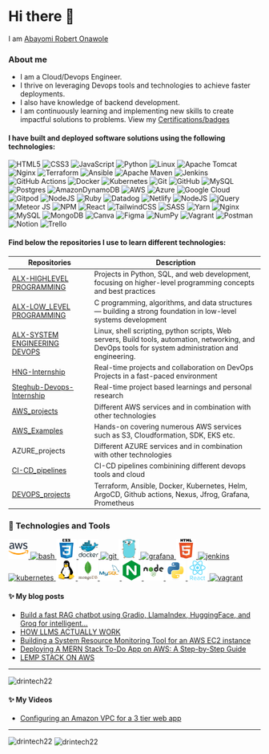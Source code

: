 # Hi there 👋
  I am [Abayomi Robert Onawole](https://www.linkedin.com/in/abayomi-robert-onawole/) 

 
### About me
* I am a Cloud/Devops Engineer.
* I thrive on leveraging Devops tools and technologies to achieve faster deployments.
* I also have knowledge of backend development.
* I am continuously learning and implementing new skills to create impactful solutions to problems. View my [Certifications/badges](https://www.credly.com/users/abayomi-onawole/badges#)
  
  
#### I have built and deployed software solutions using the following technologies:
![HTML5](https://img.shields.io/badge/html5-%23E34F26.svg?style=for-the-badge&logo=html5&logoColor=white)
![CSS3](https://img.shields.io/badge/css3-%231572B6.svg?style=for-the-badge&logo=css3&logoColor=white)
![JavaScript](https://img.shields.io/badge/javascript-%23323330.svg?style=for-the-badge&logo=javascript&logoColor=%23F7DF1E)
![Python](https://img.shields.io/badge/python-3670A0?style=for-the-badge&logo=python&logoColor=ffdd54)
![Linux](https://img.shields.io/badge/Linux-FCC624?style=for-the-badge&logo=linux&logoColor=black)
![Apache Tomcat](https://img.shields.io/badge/apache%20tomcat-%23F8DC75.svg?style=for-the-badge&logo=apache-tomcat&logoColor=black)
![Nginx](https://img.shields.io/badge/nginx-%23009639.svg?style=for-the-badge&logo=nginx&logoColor=white)
![Terraform](https://img.shields.io/badge/terraform-%235835CC.svg?style=for-the-badge&logo=terraform&logoColor=white)
![Ansible](https://img.shields.io/badge/ansible-%231A1918.svg?style=for-the-badge&logo=ansible&logoColor=white)
![Apache Maven](https://img.shields.io/badge/Apache%20Maven-C71A36?style=for-the-badge&logo=Apache%20Maven&logoColor=white)
![Jenkins](https://img.shields.io/badge/jenkins-%232C5263.svg?style=for-the-badge&logo=jenkins&logoColor=white)
![GitHub Actions](https://img.shields.io/badge/github%20actions-%232671E5.svg?style=for-the-badge&logo=githubactions&logoColor=white)
![Docker](https://img.shields.io/badge/docker-%230db7ed.svg?style=for-the-badge&logo=docker&logoColor=white)
![Kubernetes](https://img.shields.io/badge/kubernetes-%23326ce5.svg?style=for-the-badge&logo=kubernetes&logoColor=white)
![Git](https://img.shields.io/badge/git-%23F05033.svg?style=for-the-badge&logo=git&logoColor=white)
![GitHub](https://img.shields.io/badge/github-%23121011.svg?style=for-the-badge&logo=github&logoColor=white)
![MySQL](https://img.shields.io/badge/mysql-4479A1.svg?style=for-the-badge&logo=mysql&logoColor=white)
![Postgres](https://img.shields.io/badge/postgres-%23316192.svg?style=for-the-badge&logo=postgresql&logoColor=white)
![AmazonDynamoDB](https://img.shields.io/badge/Amazon%20DynamoDB-4053D6?style=for-the-badge&logo=Amazon%20DynamoDB&logoColor=white)
![AWS](https://img.shields.io/badge/AWS-%23FF9900.svg?style=for-the-badge&logo=amazon-aws&logoColor=white)
![Azure](https://img.shields.io/badge/azure-%230072C6.svg?style=for-the-badge&logo=microsoftazure&logoColor=white)
![Google Cloud](https://img.shields.io/badge/GoogleCloud-%234285F4.svg?style=for-the-badge&logo=google-cloud&logoColor=white)
![Gitpod](https://img.shields.io/badge/gitpod-f06611.svg?style=for-the-badge&logo=gitpod&logoColor=white)
![NodeJS](https://img.shields.io/badge/node.js-6DA55F?style=for-the-badge&logo=node.js&logoColor=white)
![Ruby](https://img.shields.io/badge/ruby-%23CC342D.svg?style=flat&logo=ruby&logoColor=white) 
![Datadog](https://img.shields.io/badge/datadog-%23632CA6.svg?style=flat&logo=datadog&logoColor=white) 
![Netlify](https://img.shields.io/badge/netlify-%23000000.svg?style=flat&logo=netlify&logoColor=#00C7B7) 
![NodeJS](https://img.shields.io/badge/node.js-6DA55F?style=flat&logo=node.js&logoColor=white) 
![jQuery](https://img.shields.io/badge/jquery-%230769AD.svg?style=flat&logo=jquery&logoColor=white) 
![Meteor JS](https://img.shields.io/badge/meteorjs-%23d74c4c.svg?style=flat&logo=meteor&logoColor=white) 
![NPM](https://img.shields.io/badge/NPM-%23000000.svg?style=flat&logo=npm&logoColor=white) 
![React](https://img.shields.io/badge/react-%2320232a.svg?style=flat&logo=react&logoColor=%2361DAFB)
![TailwindCSS](https://img.shields.io/badge/tailwindcss-%2338B2AC.svg?style=flat&logo=tailwind-css&logoColor=white) 
![SASS](https://img.shields.io/badge/SASS-hotpink.svg?style=flat&logo=SASS&logoColor=white) 
![Yarn](https://img.shields.io/badge/yarn-%232C8EBB.svg?style=flat&logo=yarn&logoColor=white)
![Nginx](https://img.shields.io/badge/nginx-%23009639.svg?style=flat&logo=nginx&logoColor=white)
![MySQL](https://img.shields.io/badge/mysql-%2300f.svg?style=flat&logo=mysql&logoColor=white) 
![MongoDB](https://img.shields.io/badge/MongoDB-%234ea94b.svg?style=flat&logo=mongodb&logoColor=white) 
![Canva](https://img.shields.io/badge/Canva-%2300C4CC.svg?style=flat&logo=Canva&logoColor=white) 
![Figma](https://img.shields.io/badge/figma-%23F24E1E.svg?style=flat&logo=figma&logoColor=white) 
![NumPy](https://img.shields.io/badge/numpy-%23013243.svg?style=flat&logo=numpy&logoColor=white) 
![Vagrant](https://img.shields.io/badge/vagrant-%231563FF.svg?style=flat&logo=vagrant&logoColor=white) 
![Postman](https://img.shields.io/badge/Postman-FF6C37?style=flat&logo=postman&logoColor=white)
![Notion](https://img.shields.io/badge/Notion-%23000000.svg?style=flat&logo=notion&logoColor=white)
![Trello](https://img.shields.io/badge/Trello-%23026AA7.svg?style=flat&logo=Trello&logoColor=white)



<!-- Currently learning these 

![Octopus Deploy](https://img.shields.io/badge/octopus%20deploy-0D80D8?style=for-the-badge&logo=octopusdeploy&logoColor=white)
![Java](https://img.shields.io/badge/java-%23ED8B00.svg?style=for-the-badge&logo=openjdk&logoColor=white)

-->


#### Find below the repositories I use to learn different technologies:

| Repositories                                                             | Description                                                                                             |
| -------------------------------------------------------------------------| ------------------------------------------------------------------------------------------------------- |
| [ALX-HIGHLEVEL PROGRAMMING](https://github.com/yomex96/alx-higher_level_programming)  | Projects in Python, SQL, and web development, focusing on higher-level programming concepts and best practices|
| [ALX-LOW_LEVEL PROGRAMMING](https://github.com/yomex96/alx-low_level_programming)  | C programming, algorithms, and data structures — building a strong foundation in low-level systems development |
| [ALX-SYSTEM ENGINEERING DEVOPS](https://github.com/yomex96/alx-system_engineering-devops)  |Linux, shell scripting, python scripts, Web servers, Build tools, automation, networking, and DevOps tools for system administration and engineering.|
| [HNG-Internship](https://github.com/yomex96/hng_3)   | Real-time projects and  collaboration on DevOps Projects in a fast-paced environment                    | 
| [Steghub-Devops-Internship](https://github.com/yomex96/steghub) | Real-time project based learnings and personal research                                     |
| [AWS_projects](https://github.com/laraadeboye/AWS_projects)              | Different AWS services and in combination with other technologies                                       |
| [AWS_Examples](https://github.com/laraadeboye/AWS-Examples)              | Hands-on covering numerous AWS services such as S3, Cloudformation, SDK, EKS etc.                       |
| AZURE_projects                                                           | Different AZURE services and in combination with other technologies                                     |
| [CI-CD_pipelines](https://github.com/laraadeboye/CI-CD_pipelines)        | CI-CD pipelines combinining different devops tools and cloud                                            |
| [DEVOPS_projects](https://github.com/laraadeboye/DEVOPS_projects)        | Terraform, Ansible, Docker, Kubernetes, Helm, ArgoCD, Github actions, Nexus, Jfrog, Grafana, Prometheus |



<!--
#### My stats:
![Anurag's GitHub stats](https://github-readme-stats.vercel.app/api?username=laraadeboye&show_icons=true&theme=radical)
![Top Langs](https://github-readme-stats.vercel.app/api/top-langs/?username=laraadeboye&layout=compact)
-->


<h3 align="left">🔧 Technologies and Tools </h3>
<p align="left"> <a href="https://aws.amazon.com" target="_blank" rel="noreferrer"> <img src="https://raw.githubusercontent.com/devicons/devicon/master/icons/amazonwebservices/amazonwebservices-original-wordmark.svg" alt="aws" width="40" height="40"/> </a> <a href="https://www.gnu.org/software/bash/" target="_blank" rel="noreferrer"> <img src="https://www.vectorlogo.zone/logos/gnu_bash/gnu_bash-icon.svg" alt="bash" width="40" height="40"/> </a> <a href="https://www.w3schools.com/css/" target="_blank" rel="noreferrer"> <img src="https://raw.githubusercontent.com/devicons/devicon/master/icons/css3/css3-original-wordmark.svg" alt="css3" width="40" height="40"/> </a> <a href="https://www.docker.com/" target="_blank" rel="noreferrer"> <img src="https://raw.githubusercontent.com/devicons/devicon/master/icons/docker/docker-original-wordmark.svg" alt="docker" width="40" height="40"/> </a> <a href="https://git-scm.com/" target="_blank" rel="noreferrer"> <img src="https://www.vectorlogo.zone/logos/git-scm/git-scm-icon.svg" alt="git" width="40" height="40"/> </a> <a href="https://golang.org" target="_blank" rel="noreferrer"> <img src="https://raw.githubusercontent.com/devicons/devicon/master/icons/go/go-original.svg" alt="go" width="40" height="40"/> </a> <a href="https://grafana.com" target="_blank" rel="noreferrer"> <img src="https://www.vectorlogo.zone/logos/grafana/grafana-icon.svg" alt="grafana" width="40" height="40"/> </a> <a href="https://www.w3.org/html/" target="_blank" rel="noreferrer"> <img src="https://raw.githubusercontent.com/devicons/devicon/master/icons/html5/html5-original-wordmark.svg" alt="html5" width="40" height="40"/> </a> <a href="https://www.jenkins.io" target="_blank" rel="noreferrer"> <img src="https://www.vectorlogo.zone/logos/jenkins/jenkins-icon.svg" alt="jenkins" width="40" height="40"/> </a> <a href="https://kubernetes.io" target="_blank" rel="noreferrer"> <img src="https://www.vectorlogo.zone/logos/kubernetes/kubernetes-icon.svg" alt="kubernetes" width="40" height="40"/> </a> <a href="https://www.linux.org/" target="_blank" rel="noreferrer"> <img src="https://raw.githubusercontent.com/devicons/devicon/master/icons/linux/linux-original.svg" alt="linux" width="40" height="40"/> </a> <a href="https://www.mongodb.com/" target="_blank" rel="noreferrer"> <img src="https://raw.githubusercontent.com/devicons/devicon/master/icons/mongodb/mongodb-original-wordmark.svg" alt="mongodb" width="40" height="40"/> </a> <a href="https://www.mysql.com/" target="_blank" rel="noreferrer"> <img src="https://raw.githubusercontent.com/devicons/devicon/master/icons/mysql/mysql-original-wordmark.svg" alt="mysql" width="40" height="40"/> </a> <a href="https://www.nginx.com" target="_blank" rel="noreferrer"> <img src="https://raw.githubusercontent.com/devicons/devicon/master/icons/nginx/nginx-original.svg" alt="nginx" width="40" height="40"/> </a> <a href="https://nodejs.org" target="_blank" rel="noreferrer"> <img src="https://raw.githubusercontent.com/devicons/devicon/master/icons/nodejs/nodejs-original-wordmark.svg" alt="nodejs" width="40" height="40"/> </a> <a href="https://www.python.org" target="_blank" rel="noreferrer"> <img src="https://raw.githubusercontent.com/devicons/devicon/master/icons/python/python-original.svg" alt="python" width="40" height="40"/> </a> <a href="https://reactjs.org/" target="_blank" rel="noreferrer"> <img src="https://raw.githubusercontent.com/devicons/devicon/master/icons/react/react-original-wordmark.svg" alt="react" width="40" height="40"/> </a> <a href="https://www.vagrantup.com/" target="_blank" rel="noreferrer"> <img src="https://www.vectorlogo.zone/logos/vagrantup/vagrantup-icon.svg" alt="vagrant" width="40" height="40"/> </a> </p>


<!-- BLOG-POST-LIST:START -->
#### ✨ My blog posts
- [Build a fast RAG chatbot using Gradio, LlamaIndex, HuggingFace, and Groq for intelligent…](https://medium.com/@laraadeboye/how-to-deploy-a-document-question-and-answer-rag-based-llm-app-with-docker-77bd82794929?source=rss-6322e024b851------2)
- [HOW LLMS ACTUALLY WORK](https://medium.com/@laraadeboye/how-llms-actually-work-c2d9ab237b7e?source=rss-6322e024b851------2)
- [Building a System Resource Monitoring Tool for an AWS EC2 instance](https://medium.com/@laraadeboye/building-a-system-resource-monitoring-tool-for-an-aws-ec2-instance-c685cbc3d9bd?source=rss-6322e024b851------2)
- [Deploying A MERN Stack To-Do App on AWS: A Step-by-Step Guide](https://dev.to/laraadeboye/deploying-a-mern-stack-to-do-app-on-aws-a-step-by-step-guide-1dk2)
- [LEMP STACK ON AWS](https://dev.to/laraadeboye/lemp-stack-on-aws-5cod)
<!-- BLOG-POST-LIST:END -->

---
<p><img height=200 align="center" src="https://github-readme-streak-stats.herokuapp.com/?user=yomex96&show_icons=true&theme=radical" alt="drintech22" /></p>

#### ✨ My Videos
<!-- YT_VIDEO_LIST:START -->
- [Configuring an Amazon VPC for a 3 tier web app](https://www.youtube.com/watch?v=W2Qn0fUSm6k)
<!-- YT_VIDEO_LIST:END -->


---

<p><img height=200 align="left" src="https://github-readme-stats.vercel.app/api/top-langs?username=yomex96&show_icons=true&theme=radical&locale=en&layout=compact" alt="drintech22" /></p>

<p>&nbsp;<img height=200 align="center" src="https://github-readme-stats.vercel.app/api?username=yomex96&show_icons=true&theme=radical&locale=en" alt="drintech22" /></p>















